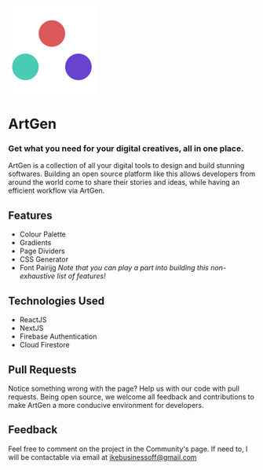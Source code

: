 <a href="art-gen.vercel.app" target="_blank">
   <img src="public/favicon.svg" alt="ArtGen"/>
</a>

# ArtGen
### Get what you need for your digital creatives, all in one place.
ArtGen is a collection of all your digital tools to design and build stunning softwares. Building an open source platform like this allows developers from around the world come to share their stories and ideas, while having an efficient workflow via ArtGen.

## Features
- Colour Palette
- Gradients
- Page Dividers
- CSS Generator
- Font Pairijg
<i> Note that you can play a part into building this non-exhaustive list of features!</i>

## Technologies Used
- ReactJS
- NextJS
- Firebase Authentication
- Cloud Firestore

## Pull Requests
Notice something wrong with the page? Help us with our code with pull requests. Being open source, we welcome all feedback and contributions to make ArtGen a more conducive environment for developers.

## Feedback
Feel free to comment on the project in the Community's page. If need to, I will be contactable via email at ikebusinessoff@gmail.com
